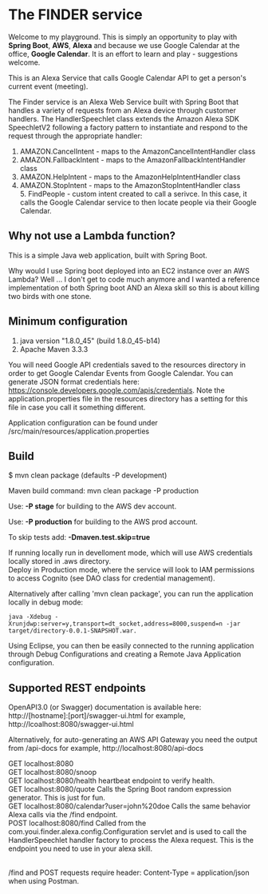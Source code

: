 # The FINDER service

Welcome to my playground. This is simply an opportunity to play with **Spring Boot**, **AWS**, **Alexa** and because we use Google Calendar at the office, **Google Calendar**.  It is an effort to learn and play - suggestions welcome.

This is an Alexa Service that calls Google Calendar API to get a person's current event (meeting).

The Finder service is an Alexa Web Service built with Spring Boot that handles a variety of requests from an Alexa device through customer handlers. The HandlerSpeechlet class extends the Amazon Alexa SDK SpeechletV2 following a factory pattern to instantiate and respond to the request through the appropriate handler:

1. AMAZON.CancelIntent - maps to the AmazonCancelIntentHandler class
2. AMAZON.FallbackIntent - maps to the AmazonFallbackIntentHandler class
3. AMAZON.HelpIntent - maps to the AmazonHelpIntentHandler class
4. AMAZON.StopIntent - maps to the AmazonStopIntentHandler class
5. FindPeople - custom intent created to call a serivce.  In this case, it calls the Google Calendar service to then locate people via their Google Calendar.

## Why not use a Lambda function?

This is a simple Java web application, built with Spring Boot.

Why would I use Spring boot deployed into an EC2 instance over an AWS Lambda? Well ... I don't get to code much anymore and I wanted a reference implementation of both Spring boot AND an Alexa skill so this is about killing two birds with one stone. 

## Minimum configuration

1. java version "1.8.0_45" (build 1.8.0_45-b14)
2. Apache Maven 3.3.3

You will need Google API credentials saved to the resources directory in order to get Google Calendar Events from Google Calendar. You can generate JSON format credentials here: https://console.developers.google.com/apis/credentials. Note the application.properties file in the resources directory has a setting for this file in case you call it something different.

Application configuration can be found under /src/main/resources/application.properties

## Build

$ mvn clean package (defaults -P development)

Maven build command: mvn clean package -P production</br>

Use: <strong>-P stage</strong> for building to the AWS dev account.</br>

Use: <strong>-P production</strong> for building to the AWS prod account.</br>

To skip tests add: <strong>-Dmaven.test.skip=true</strong></br>

If running locally run in develloment mode, which will use AWS credentials locally stored in .aws directory.</br>
Deploy in Production mode, where the service will look to IAM permissions to access Cognito (see DAO class for credential management).</br>

Alternatively after calling 'mvn clean package', you can run the application locally in debug mode: </br>

`java -Xdebug -Xrunjdwp:server=y,transport=dt_socket,address=8000,suspend=n -jar target/directory-0.0.1-SNAPSHOT.war. `

Using Eclipse, you can then be easily connected to the running application through Debug Configurations and creating a Remote Java Application configuration.</br>

## Supported REST endpoints

OpenAPI3.0 (or Swagger) documentation is available here: http://[hostname]:[port]/swagger-ui.html for example, http://lcoalhost:8080/swagger-ui.html

Alternatively, for auto-generating an AWS API Gateway you need the output from /api-docs for example, http://localhost:8080/api-docs

GET localhost:8080</br>
GET localhost:8080/snoop</br>
GET localhost:8080/health heartbeat endpoint to verify health.</br>
GET localhost:8080/quote Calls the Spring Boot random expression generator. This is just for fun.</br>
GET localhost:8080/calendar?user=john%20doe Calls the same behavior Alexa calls via the /find endpoint.</br>
POST localhost:8080/find Called from the com.youi.finder.alexa.config.Configuration servlet and is used to call the HandlerSpeechlet handler factory to process the Alexa request.  This is the endpoint you need to use in your alexa skill.</br>
</br>

/find and POST requests require header: Content-Type = application/json when using Postman.






